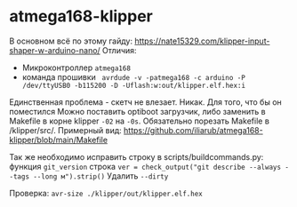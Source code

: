 # atmega168-klipper

В основном всё по этому гайду: https://nate15329.com/klipper-input-shaper-w-arduino-nano/
Отличия:
* Микроконтроллер `atmega168`
* команда прошивки ` avrdude -v -patmega168 -c arduino -P /dev/ttyUSB0 -b115200 -D -Uflash:w:out/klipper.elf.hex:i`

Единственная проблема - скетч не влезает. Никак.
Для того, что бы он поместился Можно поставить optiboot загрузчик, либо заменить в Makefile в корне klipper `-02` на `-0s`.
Обязательно порезать Makefile в /klipper/src/. Примерный вид: https://github.com/iliarub/atmega168-klipper/blob/main/Makefile

Так же необходимо исправить строку в scripts/buildcommands.py: функция `git_version` строка `ver = check_output("git describe --always --tags --long м").strip()`
Удалить `--dirty`



Проверка: `avr-size ./klipper/out/klipper.elf.hex`
